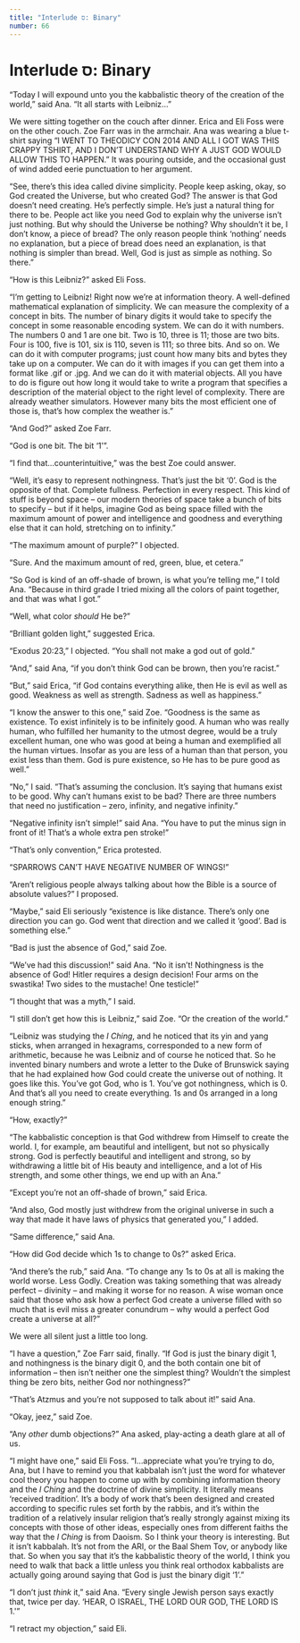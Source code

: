 ```yaml
---
title: "Interlude ס: Binary"
number: 66
---
```


# Interlude ס: Binary

“Today I will expound unto you the kabbalistic theory of the creation of the world,” said Ana. “It all starts with Leibniz…”

We were sitting together on the couch after dinner. Erica and Eli Foss were on the other couch. Zoe Farr was in the armchair. Ana was wearing a blue t-shirt saying “I WENT TO THEODICY CON 2014 AND ALL I GOT WAS THIS CRAPPY TSHIRT, AND I DON’T UNDERSTAND WHY A JUST GOD WOULD ALLOW THIS TO HAPPEN.” It was pouring outside, and the occasional gust of wind added eerie punctuation to her argument.

“See, there’s this idea called divine simplicity. People keep asking, okay, so God created the Universe, but who created God? The answer is that God doesn’t need creating. He’s perfectly simple. He’s just a natural thing for there to be. People act like you need God to explain why the universe isn’t just nothing. But why should the Universe be nothing? Why shouldn’t it be, I don’t know, a piece of bread? The only reason people think ‘nothing’ needs no explanation, but a piece of bread does need an explanation, is that nothing is simpler than bread. Well, God is just as simple as nothing. So there.”

“How is this Leibniz?” asked Eli Foss.

“I’m getting to Leibniz! Right now we’re at information theory. A well-defined mathematical explanation of simplicity. We can measure the complexity of a concept in bits. The number of binary digits it would take to specify the concept in some reasonable encoding system. We can do it with numbers. The numbers 0 and 1 are one bit. Two is 10, three is 11; those are two bits. Four is 100, five is 101, six is 110, seven is 111; so three bits. And so on. We can do it with computer programs; just count how many bits and bytes they take up on a computer. We can do it with images if you can get them into a format like .gif or .jpg. And we can do it with material objects. All you have to do is figure out how long it would take to write a program that specifies a description of the material object to the right level of complexity. There are already weather simulators. However many bits the most efficient one of those is, that’s how complex the weather is.”

“And God?” asked Zoe Farr.

“God is one bit. The bit ‘1’”.

“I find that…counterintuitive,” was the best Zoe could answer.

“Well, it’s easy to represent nothingness. That’s just the bit ‘0’. God is the opposite of that. Complete fullness. Perfection in every respect. This kind of stuff is beyond space – our modern theories of space take a bunch of bits to specify – but if it helps, imagine God as being space filled with the maximum amount of power and intelligence and goodness and everything else that it can hold, stretching on to infinity.”

“The maximum amount of purple?” I objected.

“Sure. And the maximum amount of red, green, blue, et cetera.”

“So God is kind of an off-shade of brown, is what you’re telling me,” I told Ana. “Because in third grade I tried mixing all the colors of paint together, and that was what I got.”

“Well, what color *should* He be?”

“Brilliant golden light,” suggested Erica.

“Exodus 20:23,” I objected. “You shall not make a god out of gold.”

“And,” said Ana, “if you don’t think God can be brown, then you’re racist.”

“But,” said Erica, “if God contains everything alike, then He is evil as well as good. Weakness as well as strength. Sadness as well as happiness.”

“I know the answer to this one,” said Zoe. “Goodness is the same as existence. To exist infinitely is to be infinitely good. A human who was really human, who fulfilled her humanity to the utmost degree, would be a truly excellent human, one who was good at being a human and exemplified all the human virtues. Insofar as you are less of a human than that person, you exist less than them. God is pure existence, so He has to be pure good as well.”

“No,” I said. “That’s assuming the conclusion. It’s saying that humans exist to be good. Why can’t humans exist to be bad? There are three numbers that need no justification – zero, infinity, and negative infinity.”

“Negative infinity isn’t simple!” said Ana. “You have to put the minus sign in front of it! That’s a whole extra pen stroke!”

“That’s only convention,” Erica protested.

“SPARROWS CAN’T HAVE NEGATIVE NUMBER OF WINGS!”

“Aren’t religious people always talking about how the Bible is a source of absolute values?” I proposed.

“Maybe,” said Eli seriously “existence is like distance. There’s only one direction you can go. God went that direction and we called it ‘good’. Bad is something else.”

“Bad is just the absence of God,” said Zoe.

“We’ve had this discussion!” said Ana. “No it isn’t! Nothingness is the absence of God! Hitler requires a design decision! Four arms on the swastika! Two sides to the mustache! One testicle!”

“I thought that was a myth,” I said.

“I still don’t get how this is Leibniz,” said Zoe. “Or the creation of the world.”

“Leibniz was studying the *I Ching*, and he noticed that its yin and yang sticks, when arranged in hexagrams, corresponded to a new form of arithmetic, because he was Leibniz and of course he noticed that. So he invented binary numbers and wrote a letter to the Duke of Brunswick saying that he had explained how God could create the universe out of nothing. It goes like this. You’ve got God, who is 1. You’ve got nothingness, which is 0. And that’s all you need to create everything. 1s and 0s arranged in a long enough string.”

“How, exactly?”

“The kabbalistic conception is that God withdrew from Himself to create the world. I, for example, am beautiful and intelligent, but not so physically strong. God is perfectly beautiful and intelligent and strong, so by withdrawing a little bit of His beauty and intelligence, and a lot of His strength, and some other things, we end up with an Ana.”

“Except you’re not an off-shade of brown,” said Erica.

“And also, God mostly just withdrew from the original universe in such a way that made it have laws of physics that generated you,” I added.

“Same difference,” said Ana.

“How did God decide which 1s to change to 0s?” asked Erica.

“And there’s the rub,” said Ana. “To change any 1s to 0s at all is making the world worse. Less Godly. Creation was taking something that was already perfect – divinity – and making it worse for no reason. A wise woman once said that those who ask how a perfect God create a universe filled with so much that is evil miss a greater conundrum – why would a perfect God create a universe at all?”

We were all silent just a little too long.

“I have a question,” Zoe Farr said, finally. “If God is just the binary digit 1, and nothingness is the binary digit 0, and the both contain one bit of information – then isn’t neither one the simplest thing? Wouldn’t the simplest thing be zero bits, neither God nor nothingness?”

“That’s Atzmus and you’re not supposed to talk about it!” said Ana.

“Okay, jeez,” said Zoe.

“Any *other* dumb objections?” Ana asked, play-acting a death glare at all of us.

“I might have one,” said Eli Foss. “I…appreciate what you’re trying to do, Ana, but I have to remind you that kabbalah isn’t just the word for whatever cool theory you happen to come up with by combining information theory and the *I Ching* and the doctrine of divine simplicity. It literally means ‘received tradition’. It’s a body of work that’s been designed and created according to specific rules set forth by the rabbis, and it’s within the tradition of a relatively insular religion that’s really strongly against mixing its concepts with those of other ideas, especially ones from different faiths the way that the *I Ching* is from Daoism. So I think your theory is interesting. But it isn’t kabbalah. It’s not from the ARI, or the Baal Shem Tov, or anybody like that. So when you say that it’s the kabbalistic theory of the world, I think you need to walk that back a little unless you think real orthodox kabbalists are actually going around saying that God is just the binary digit ‘1’.”

“I don’t just *think* it,” said Ana. “Every single Jewish person says exactly that, twice per day. ‘HEAR, O ISRAEL, THE LORD OUR GOD, THE LORD IS 1.'”

“I retract my objection,” said Eli.
